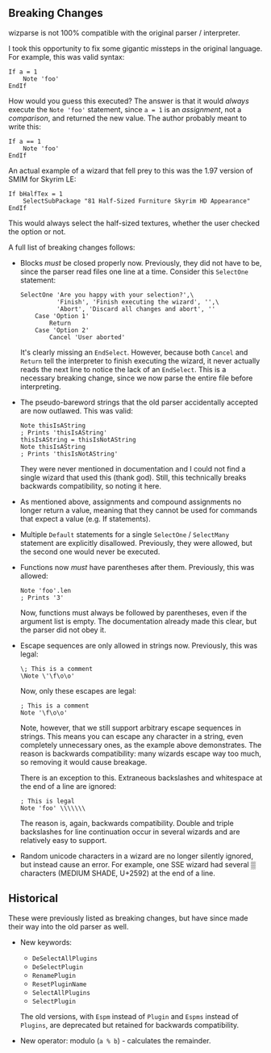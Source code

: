 ## Breaking Changes
wizparse is not 100% compatible with the original parser / interpreter.

I took this opportunity to fix some gigantic missteps in the original language.
For example, this was valid syntax:

```
If a = 1
    Note 'foo'
EndIf
```

How would you guess this executed?
The answer is that it would *always* execute the `Note 'foo'` statement,
since `a = 1` is an *assignment*, not a *comparison*, and returned the new value.
The author probably meant to write this:

```
If a == 1
    Note 'foo'
EndIf
```

An actual example of a wizard that fell prey to this was the 1.97 version of SMIM for Skyrim LE:

```
If bHalfTex = 1
    SelectSubPackage "81 Half-Sized Furniture Skyrim HD Appearance"
EndIf
```

This would always select the half-sized textures, whether the user checked the option or not.

A full list of breaking changes follows:

- Blocks *must* be closed properly now.
  Previously, they did not have to be, since the parser read files one line at a time.
  Consider this `SelectOne` statement:
  ```
  SelectOne 'Are you happy with your selection?',\
            'Finish', 'Finish executing the wizard', '',\
            'Abort', 'Discard all changes and abort', ''
      Case 'Option 1'
          Return
      Case 'Option 2'
          Cancel 'User aborted'
  ```
  It's clearly missing an `EndSelect`.
  However, because both `Cancel` and `Return` tell the interpreter to finish executing the wizard,
  it never actually reads the next line to notice the lack of an `EndSelect`.
  This is a necessary breaking change, since we now parse the entire file before interpreting.
- The pseudo-bareword strings that the old parser accidentally accepted are now outlawed.
  This was valid:
  ```
  Note thisIsAString
  ; Prints 'thisIsAString'
  thisIsAString = thisIsNotAString
  Note thisIsAString
  ; Prints 'thisIsNotAString'
  ```
  They were never mentioned in documentation and I could not find a single wizard that used this (thank god).
  Still, this technically breaks backwards compatibility, so noting it here.
- As mentioned above, assignments and compound assignments no longer return a value,
  meaning that they cannot be used for commands that expect a value (e.g. If statements).
- Multiple `Default` statements for a single `SelectOne` / `SelectMany` statement are explicitly disallowed.
  Previously, they were allowed, but the second one would never be executed.
- Functions now *must* have parentheses after them. Previously, this was allowed:
  ```
  Note 'foo'.len
  ; Prints '3'
  ```
  Now, functions must always be followed by parentheses, even if the argument list is empty.
  The documentation already made this clear, but the parser did not obey it.
- Escape sequences are only allowed in strings now. Previously, this was legal:
  ```
  \; This is a comment
  \Note \'\f\o\o'
  ```
  Now, only these escapes are legal:
  ```
  ; This is a comment
  Note '\f\o\o'
  ```
  Note, however, that we still support arbitrary escape sequences in strings.
  This means you can escape any character in a string, even completely unnecessary ones, as the example above demonstrates.
  The reason is backwards compatibility: many wizards escape way too much, so removing it would cause breakage.

  There is an exception to this. Extraneous backslashes and whitespace at the end of a line are ignored:
  ```
  ; This is legal
  Note 'foo' \\\\\\\        
  ```
  The reason is, again, backwards compatibility.
  Double and triple backslashes for line continuation occur in several wizards and are relatively easy to support.
- Random unicode characters in a wizard are no longer silently ignored, but instead cause an error.
  For example, one SSE wizard had several ▒ characters (MEDIUM SHADE, U+2592) at the end of a line.

## Historical
These were previously listed as breaking changes, but have since made their way into the old parser as well.

- New keywords:
  - `DeSelectAllPlugins`
  - `DeSelectPlugin`
  - `RenamePlugin`
  - `ResetPluginName`
  - `SelectAllPlugins`
  - `SelectPlugin`

  The old versions, with `Espm` instead of `Plugin` and `Espms` instead of `Plugins`, are deprecated but retained for backwards compatibility.
- New operator: modulo (`a % b`) - calculates the remainder.
